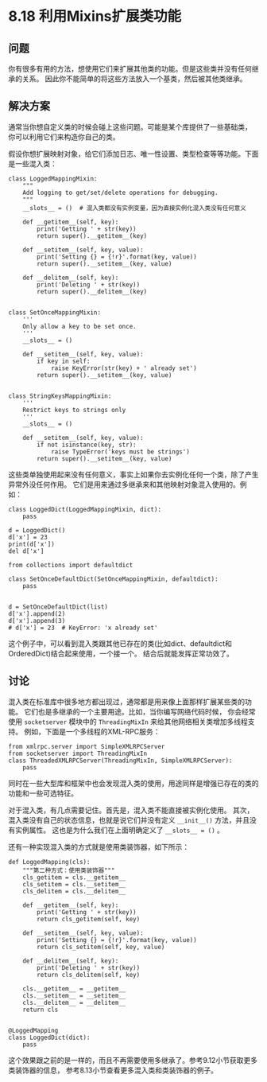 

# 8.18 利用Mixins扩展类功能

## 问题

你有很多有用的方法，想使用它们来扩展其他类的功能。但是这些类并没有任何继承的关系。 因此你不能简单的将这些方法放入一个基类，然后被其他类继承。

## 解决方案

通常当你想自定义类的时候会碰上这些问题。可能是某个库提供了一些基础类， 你可以利用它们来构造你自己的类。

假设你想扩展映射对象，给它们添加日志、唯一性设置、类型检查等等功能。下面是一些混入类：

    
    
    class LoggedMappingMixin:
        """
        Add logging to get/set/delete operations for debugging.
        """
        __slots__ = ()  # 混入类都没有实例变量，因为直接实例化混入类没有任何意义
    
        def __getitem__(self, key):
            print('Getting ' + str(key))
            return super().__getitem__(key)
    
        def __setitem__(self, key, value):
            print('Setting {} = {!r}'.format(key, value))
            return super().__setitem__(key, value)
    
        def __delitem__(self, key):
            print('Deleting ' + str(key))
            return super().__delitem__(key)
    
    
    class SetOnceMappingMixin:
        '''
        Only allow a key to be set once.
        '''
        __slots__ = ()
    
        def __setitem__(self, key, value):
            if key in self:
                raise KeyError(str(key) + ' already set')
            return super().__setitem__(key, value)
    
    
    class StringKeysMappingMixin:
        '''
        Restrict keys to strings only
        '''
        __slots__ = ()
    
        def __setitem__(self, key, value):
            if not isinstance(key, str):
                raise TypeError('keys must be strings')
            return super().__setitem__(key, value)
    

这些类单独使用起来没有任何意义，事实上如果你去实例化任何一个类，除了产生异常外没任何作用。 它们是用来通过多继承来和其他映射对象混入使用的。例如：

    
    
    class LoggedDict(LoggedMappingMixin, dict):
        pass
    
    d = LoggedDict()
    d['x'] = 23
    print(d['x'])
    del d['x']
    
    from collections import defaultdict
    
    class SetOnceDefaultDict(SetOnceMappingMixin, defaultdict):
        pass
    
    
    d = SetOnceDefaultDict(list)
    d['x'].append(2)
    d['x'].append(3)
    # d['x'] = 23  # KeyError: 'x already set'
    

这个例子中，可以看到混入类跟其他已存在的类(比如dict、defaultdict和OrderedDict)结合起来使用，一个接一个。
结合后就能发挥正常功效了。

## 讨论

混入类在标准库中很多地方都出现过，通常都是用来像上面那样扩展某些类的功能。 它们也是多继承的一个主要用途。比如，当你编写网络代码时候， 你会经常使用
`socketserver` 模块中的 `ThreadingMixIn` 来给其他网络相关类增加多线程支持。 例如，下面是一个多线程的XML-RPC服务：

    
    
    from xmlrpc.server import SimpleXMLRPCServer
    from socketserver import ThreadingMixIn
    class ThreadedXMLRPCServer(ThreadingMixIn, SimpleXMLRPCServer):
        pass
    

同时在一些大型库和框架中也会发现混入类的使用，用途同样是增强已存在的类的功能和一些可选特征。

对于混入类，有几点需要记住。首先是，混入类不能直接被实例化使用。 其次，混入类没有自己的状态信息，也就是说它们并没有定义 `__init__()`
方法，并且没有实例属性。 这也是为什么我们在上面明确定义了 `__slots__ = ()` 。

还有一种实现混入类的方式就是使用类装饰器，如下所示：

    
    
    def LoggedMapping(cls):
        """第二种方式：使用类装饰器"""
        cls_getitem = cls.__getitem__
        cls_setitem = cls.__setitem__
        cls_delitem = cls.__delitem__
    
        def __getitem__(self, key):
            print('Getting ' + str(key))
            return cls_getitem(self, key)
    
        def __setitem__(self, key, value):
            print('Setting {} = {!r}'.format(key, value))
            return cls_setitem(self, key, value)
    
        def __delitem__(self, key):
            print('Deleting ' + str(key))
            return cls_delitem(self, key)
    
        cls.__getitem__ = __getitem__
        cls.__setitem__ = __setitem__
        cls.__delitem__ = __delitem__
        return cls
    
    
    @LoggedMapping
    class LoggedDict(dict):
        pass
    

这个效果跟之前的是一样的，而且不再需要使用多继承了。参考9.12小节获取更多类装饰器的信息， 参考8.13小节查看更多混入类和类装饰器的例子。

